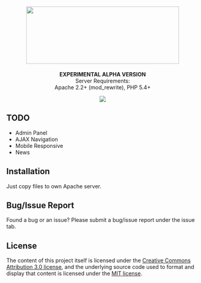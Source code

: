 <h1 align="center">
  <img  src="https://raw.githubusercontent.com/WFCD/NeXoFrame/master/nexoframe.png" height="150" width="400" />
</h1>
<p align="center">
  <b>EXPERIMENTAL ALPHA VERSION</b><br>
  Server Requirements:<br/>Apache 2.2+ (mod_rewrite), PHP 5.4+
</p>

<div align="center"><a class="badge-align" href="https://www.codacy.com/app/NeXoGone/NeXoFrame?utm_source=github.com&amp;utm_medium=referral&amp;utm_content=WFCD/NeXoFrame&amp;utm_campaign=Badge_Grade"><img src="https://api.codacy.com/project/badge/Grade/55b49160dffb443e8e90793f03a51017"/></a></div>

## TODO
- Admin Panel
- AJAX Navigation
- Mobile Responsive
- News

## Installation
Just copy files to own Apache server.

## Bug/Issue Report
Found a bug or an issue? Please submit a bug/issue report under the issue tab.

## License
The content of this project itself is licensed under the [Creative Commons Attribution 3.0 license](http://creativecommons.org/licenses/by/3.0/us/deed.en_US), and the underlying source code used to format and display that content is licensed under the [MIT license](http://opensource.org/licenses/mit-license.php).
